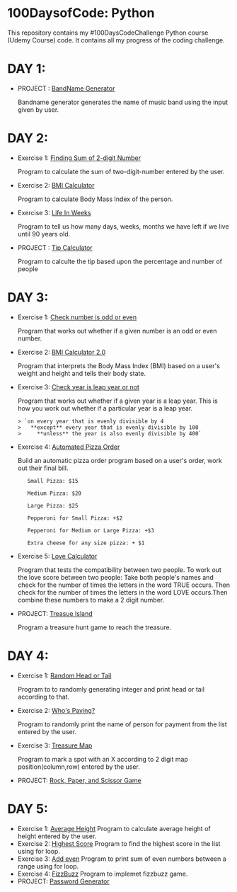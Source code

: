 
# 100DaysofCode: Python

This repository contains my #100DaysCodeChallenge Python course (Udemy Course) code. It contains all my progress of the coding challenge.



# DAY 1:
 - PROJECT : [BandName Generator](https://github.com/Nishi-16-K/100DaysCodeChallenge-Python-/blob/c98d7364887f794a6044ac54619ad76cbd550777/Day1%20Project:%20BandNameGenerator.py)

      Bandname generator generates the name of music band using the input given by user.




# DAY 2:

 - Exercise 1: [Finding Sum of 2-digit Number](https://github.com/Nishi-16-K/100DaysCodeChallenge-Python-/blob/0b2234b380560b6aa159af24b6b129b64a41413a/Day2:%20Exercise1.py)
 
     Program to calculate the sum of two-digit-number entered by the user.
 - Exercise 2: [BMI Calculator](https://github.com/Nishi-16-K/100DaysCodeChallenge-Python-/blob/b4c9f65da9704bae5633893eb7951f7d7e1c06d7/Day%202/Ex2:%20BMI%20Calculator.py)
 
     Program to calculate Body Mass Index of the person.
 - Exercise 3: [Life In Weeks](https://github.com/Nishi-16-K/100DaysCodeChallenge-Python-/blob/bc0d99815cbe44d0385151362424720df0f9c6e6/Day%202/Ex3:%20Life_in_weeks.py)
 
     Program to tell us how many days, weeks, months we have left if we live until 90 years old.
- PROJECT : [Tip Calculator](https://github.com/Nishi-16-K/100DaysCodeChallenge-Python-/blob/ad4d24eb197e0c843e604e11eaaea12b10307ccc/Day%202/PROJECT:%20Tip_Calculator.py)
 
     Program to calculte the tip based upon the percentage and number of people
 
 
 
 
 
 # DAY 3:

- Exercise 1: [Check number is odd or even](https://github.com/Nishi-16-K/100DaysCodeChallenge-Python-/blob/b94c1ede55131f4b43b17b90a793022aa0dba13e/Day%203/Ex1:%20Check%20_odd%20_or%20_even.py)
      
     Program that works out whether if a given number is an odd or even number.
- Exercise 2: [BMI Calculator 2.0]()
      
     Program that interprets the Body Mass Index (BMI) based on a user's weight and height and tells their body state.
- Exercise 3: [Check year is leap year or not](https://github.com/Nishi-16-K/100DaysCodeChallenge-Python-/blob/df94473f66106b677c43fe95c4d6ae8abc2eb9e9/Day%203/Ex3:%20Check_leap_year.py)
      
     Program that works out whether if a given year is a leap year. This is how you work out whether if a particular year is a leap year. 
     
      > `on every year that is evenly divisible by 4
      >   **except** every year that is evenly divisible by 100
      >     **unless** the year is also evenly divisible by 400`
- Exercise 4: [Automated Pizza Order](https://github.com/Nishi-16-K/100DaysCodeChallenge-Python-/blob/78900092d6852b691898840b05d0737f18fb5f41/Day%203/Ex4:%20Automated_Pizza_Order.py)
       
     Build an automatic pizza order program based on a user's order, work out their final bill.

         Small Pizza: $15

         Medium Pizza: $20

         Large Pizza: $25

         Pepperoni for Small Pizza: +$2

         Pepperoni for Medium or Large Pizza: +$3

         Extra cheese for any size pizza: + $1

- Exercise 5: [Love Calculator](https://github.com/Nishi-16-K/100DaysCodeChallenge-Python-/blob/6fb6bc76bc32cae4e35d78f531b8938ed09fe669/Day%203/Ex5:%20Love%20Calculator.py)
      
     Program that tests the compatibility between two people. To work out the love score between two people:
     Take both people's names and check for the number of times the letters in the word TRUE occurs. Then check for the number of times the letters in the word LOVE occurs.Then      combine these numbers to make a 2 digit number.

- PROJECT: [Treasue Island](https://github.com/Nishi-16-K/100DaysCodeChallenge-Python-/blob/7cea066438670455dd2d0fe95f47e8c91f5c0c05/Day%203/PROJECT:%20Treasure%20Island.py)
  
   Program a treasure hunt game to reach the treasure.
   
   
   
   
   
   
# DAY 4:   

- Exercise 1: [Random Head or Tail](https://github.com/Nishi-16-K/100DaysCodeChallenge-Python-/blob/f8076e5c820db9c7de182685f1a6e0dea844aefd/Day%204/Ex1:%20Random%20Head%20or%20Tail.py)
   
   Program to to randomly generating integer and print head or tail according to that.
- Exercise 2: [Who's Paying?](https://github.com/Nishi-16-K/100DaysCodeChallenge-Python-/blob/f8076e5c820db9c7de182685f1a6e0dea844aefd/Day%204/Ex2:%20Who's_Paying.py)
   
   Program to randomly print the name of person for payment from the list entered by the user.
- Exercise 3:  [Treasure Map](https://github.com/Nishi-16-K/100DaysCodeChallenge-Python-/blob/f8076e5c820db9c7de182685f1a6e0dea844aefd/Day%204/Ex3:%20Treasure%20Map.py)
    
    Program to mark a spot with an X according to 2 digit map position(column,row) entered by the user.
- PROJECT: [Rock, Paper, and Scissor Game](https://github.com/Nishi-16-K/100DaysCodeChallenge-Python-/blob/f8076e5c820db9c7de182685f1a6e0dea844aefd/Day%204/PROJECT:%20Rock,%20Paper,%20and%20Scissor.py)



# DAY 5:

- Exercise 1: [Average Height](https://github.com/Nishi-16-K/100DaysCodeChallenge-Python-/blob/0ed5fb245081241bc10427e034cf4d002e033729/Day%205/Ex1:%20Average%20Height.py)
 Program to calculate average height of height entered by the user.
 - Exercise 2: [Highest Score](https://github.com/Nishi-16-K/100DaysCodeChallenge-Python-/blob/0ed5fb245081241bc10427e034cf4d002e033729/Day%205/Ex2:%20Highest%20score.py)
 Program to find the highest score in the list using for loop.
 - Exercise 3: [Add even](https://github.com/Nishi-16-K/100DaysCodeChallenge-Python-/blob/0ed5fb245081241bc10427e034cf4d002e033729/Day%205/Ex3:%20Add%20even.py)
  Program to print sum of even numbers between a range using for loop.
 - Exercise 4: [FizzBuzz](https://github.com/Nishi-16-K/100DaysCodeChallenge-Python-/blob/0ed5fb245081241bc10427e034cf4d002e033729/Day%205/Ex4:%20FizzBuzz.py)
  Program to implemet fizzbuzz game.
 - PROJECT: [Password Generator](https://github.com/Nishi-16-K/100DaysCodeChallenge-Python-/blob/0ed5fb245081241bc10427e034cf4d002e033729/Day%205/PROJECT:%20PyPassword%20Generator.py)  
 
